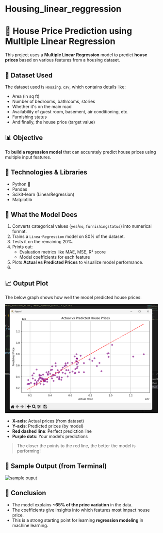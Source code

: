 # Housing_linear_reggression
# 🏡 House Price Prediction using Multiple Linear Regression

This project uses a **Multiple Linear Regression** model to predict **house prices** based on various features from a housing dataset.

## 📁 Dataset Used
The dataset used is `Housing.csv`, which contains details like:
- Area (in sq ft)
- Number of bedrooms, bathrooms, stories
- Whether it's on the main road
- Availability of guest room, basement, air conditioning, etc.
- Furnishing status
- And finally, the house price (target value)

## 📊 Objective

To **build a regression model** that can accurately predict house prices using multiple input features.

## 🔧 Technologies & Libraries

- Python 🐍
- Pandas
- Scikit-learn (LinearRegression)
- Matplotlib
## 🧠 What the Model Does

1. Converts categorical values (`yes`/`no`, `furnishingstatus`) into numerical format.
2. Trains a `LinearRegression` model on 80% of the dataset.
3. Tests it on the remaining 20%.
4. Prints out:
   - Evaluation metrics like MAE, MSE, R² score
   - Model coefficients for each feature
5. Plots **Actual vs Predicted Prices** to visualize model performance.
6. 
## 📈 Output Plot

The below graph shows how well the model predicted house prices:

![Actual vs Predicted](assets/pic1.png)

- **X-axis**: Actual prices (from dataset)
- **Y-axis**: Predicted prices (by model)
- **Red dashed line**: Perfect prediction line
- **Purple dots**: Your model’s predictions

> The closer the points to the red line, the better the model is performing!

## 🧾 Sample Output (from Terminal)
![sample ouput](assets/pic2.pg)

## 📌 Conclusion
- The model explains **~65% of the price variation** in the data.
- The coefficients give insights into which features most impact house price.
- This is a strong starting point for learning **regression modeling** in machine learning.




